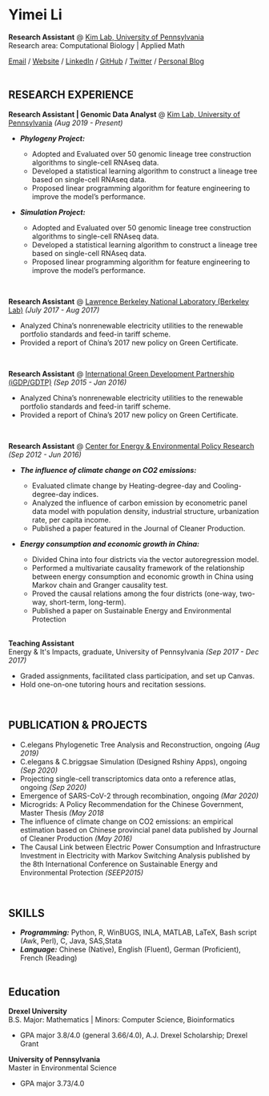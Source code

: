 

# Yimei Li

**Research Assistant** @ [Kim Lab, University of Pennsylvania](https://kim.bio.upenn.edu/)  <br>
Research area: Computational Biology | Applied Math

[Email](mailto:liyimei@sas.upenn.edu) / [Website](https://yimeili.tech/) / [LinkedIn](https://www.linkedin.com/in/yimei-li-510b52a4/) / [GitHub](https://github.com/yimei-li) / [Twitter](https://twitter.com/yl_yimei) / [Personal Blog](https://yimeiliblog.wordpress.com/)
<br><br>

## RESEARCH EXPERIENCE

**Research Assistant | Genomic Data Analyst** @ [Kim Lab, University of Pennsylvania](https://kim.bio.upenn.edu/) _(Aug 2019 - Present)_ <br>
- **_Phylogeny Project:_** 
    - Adopted and Evaluated over 50 genomic lineage tree construction algorithms to single-cell RNAseq data.
    - Developed a statistical learning algorithm to construct a lineage tree based on single-cell RNAseq data.
    - Proposed linear programming algorithm for feature engineering to improve the model’s performance.

- **_Simulation Project:_** 
    - Adopted and Evaluated over 50 genomic lineage tree construction algorithms to single-cell RNAseq data.
    - Developed a statistical learning algorithm to construct a lineage tree based on single-cell RNAseq data.
    - Proposed linear programming algorithm for feature engineering to improve the model’s performance.

<br>

**Research Assistant** @ [Lawrence Berkeley National Laboratory (Berkeley Lab)](https://www.lbl.gov/) _(July 2017 - Aug 2017)_ <br>

- Analyzed China’s nonrenewable electricity utilities to the renewable portfolio standards and feed-in tariff scheme.
- Provided a report of China’s 2017 new policy on Green Certificate.

<br>

**Research Assistant** @ [International Green Development Partnership (iGDP/GDTP)](http://www.igdp.cn/green-development-think-tank-partnership/) _(Sep 2015 - Jan 2016)_ <br>

- Analyzed China’s nonrenewable electricity utilities to the renewable portfolio standards and feed-in tariff scheme.
- Provided a report of China’s 2017 new policy on Green Certificate.

<br>

**Research Assistant** @ [Center for Energy & Environmental Policy Research](http://ceep.bit.edu.cn/english/) _(Sep 2012 - Jun 2016)_ <br>
- **_The influence of climate change on CO2 emissions:_** 
    - Evaluated climate change by Heating-degree-day and Cooling-degree-day indices.
    - Analyzed the influence of carbon emission by econometric panel data model with population density, industrial structure, urbanization rate, per capita income.
    - Published a paper featured in the Journal of Cleaner Production.

- **_Energy consumption and economic growth in China:_** 
    - Divided China into four districts via the vector autoregression model.
    - Performed a multivariate causality framework of the relationship between energy consumption and economic growth in China using Markov chain and Granger causality test.
    - Proved the causal relations among the four districts (one-way, two-way, short-term, long-term).
    - Published a paper on Sustainable Energy and Environmental Protection
<br><br>

**Teaching Assistant** <br>
Energy & It's Impacts, graduate, University of Pennsylvania _(Sep 2017 - Dec 2017)_ <br>

- Graded assignments, facilitated class participation, and set up Canvas.
- Hold one-on-one tutoring hours and recitation sessions.
    
<br>

## PUBLICATION & PROJECTS
- C.elegans Phylogenetic Tree Analysis and Reconstruction, ongoing _(Aug 2019)_ <br>
- C.elegans & C.briggsae Simulation (Designed Rshiny Apps), ongoing _(Sep 2020)_ <br>
- Projecting single-cell transcriptomics data onto a reference atlas, ongoing _(Sep 2020)_ <br>
- Emergence of SARS-CoV-2 through recombination, ongoing _(Mar 2020)_ <br>
- Microgrids: A Policy Recommendation for the Chinese Government, Master Thesis	_(May 2018_ <br>
- The influence of climate change on CO2 emissions: an empirical estimation based on Chinese provincial panel data published by Journal of Cleaner Production _(May 2016)_ <br>
- The Causal Link between Electric Power Consumption and Infrastructure Investment in Electricity with Markov Switching Analysis published by the 8th International Conference on Sustainable Energy and Environmental Protection _(SEEP2015)_ <br> 

<br>

## SKILLS
  - **_Programming:_**  Python, R, WinBUGS, INLA, MATLAB, LaTeX, Bash script (Awk, Perl), C, Java, SAS,Stata
  - **_Language:_**  Chinese (Native), English (Fluent), German (Proficient), French (Reading)
    <br><br>


## Education

**Drexel University** <br>
B.S. Major: Mathematics | Minors: Computer Science, Bioinformatics <br>

- GPA major 3.8/4.0 (general 3.66/4.0), A.J. Drexel Scholarship; Drexel Grant
    
**University of Pennsylvania** <br>
Master in Environmental Science <br>

- GPA major 3.73/4.0  
    

